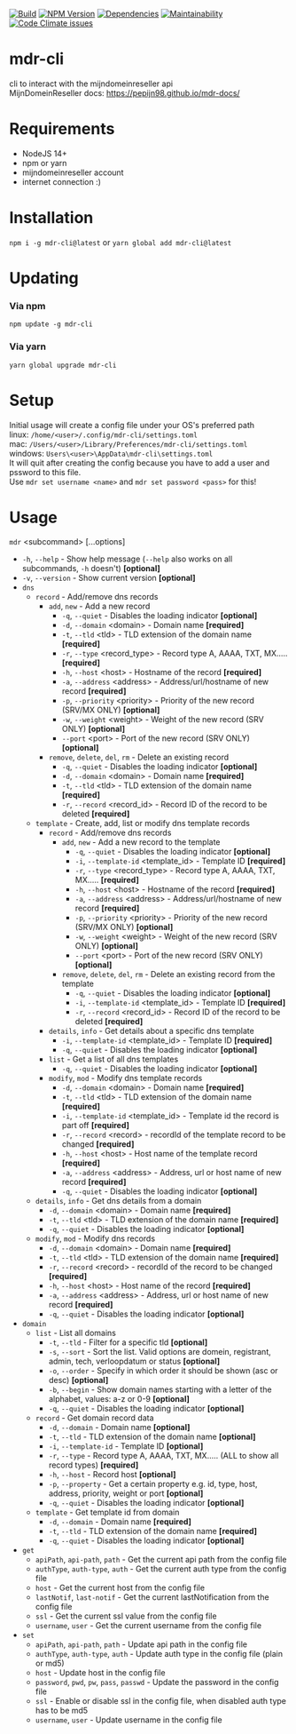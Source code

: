 [![Build](https://github.com/future-id/mdr-cli/workflows/Build/badge.svg)](https://github.com/future-id/mdr-cli)
[![NPM Version](https://img.shields.io/npm/v/mdr-cli/latest)](https://www.npmjs.com/package/mdr-cli)
[![Dependencies](https://img.shields.io/librariesio/release/npm/mdr-cli)](https://www.npmjs.com/package/mdr-cli)
[![Maintainability](https://img.shields.io/codeclimate/maintainability/future-id/mdr-cli)](https://codeclimate.com/github/future-id/mdr-cli/maintainability)
[![Code Climate issues](https://img.shields.io/codeclimate/issues/future-id/mdr-cli)](https://codeclimate.com/github/future-id/mdr-cli/maintainability)

# mdr-cli
cli to interact with the mijndomeinreseller api \
MijnDomeinReseller docs: https://pepijn98.github.io/mdr-docs/

# Requirements
- NodeJS 14+
- npm or yarn
- mijndomeinreseller account
- internet connection :)

# Installation
`npm i -g mdr-cli@latest` or `yarn global add mdr-cli@latest`

# Updating
### Via npm
`npm update -g mdr-cli`

### Via yarn
`yarn global upgrade mdr-cli`

# Setup
Initial usage will create a config file under your OS's preferred path \
linux: `/home/<user>/.config/mdr-cli/settings.toml` \
mac: `/Users/<user>/Library/Preferences/mdr-cli/settings.toml` \
windows: `Users\<user>\AppData\mdr-cli\settings.toml` \
It will quit after creating the config because you have to add a user and pssword to this file. \
Use `mdr set username <name>` and `mdr set password <pass>` for this!

# Usage
`mdr` \<subcommand\> [...options]
- `-h`, `--help` - Show help message (`--help` also works on all subcommands, `-h` doesn't) **[optional]**
- `-v`, `--version` - Show current version **[optional]**
- `dns`
    - `record` - Add/remove dns records
        - `add`, `new` - Add a new record
            - `-q`, `--quiet`                   - Disables the loading indicator **[optional]**
            - `-d`, `--domain` \<domain\>       - Domain name **[required]**
            - `-t`, `--tld` \<tld\>             - TLD extension of the domain name **[required]**
            - `-r`, `--type` \<record_type\>    - Record type A, AAAA, TXT, MX..... **[required]**
            - `-h`, `--host` \<host\>           - Hostname of the record **[required]**
            - `-a`, `--address` \<address\>     - Address/url/hostname of new record **[required]**
            - `-p`, `--priority` \<priority\>   - Priority of the new record (SRV/MX ONLY) **[optional]**
            - `-w`, `--weight` \<weight\>       - Weight of the new record (SRV ONLY) **[optional]**
            - `--port` \<port\>                 - Port of the new record (SRV ONLY) **[optional]**
        - `remove`, `delete`, `del`, `rm` - Delete an existing record
            - `-q`, `--quiet`                   - Disables the loading indicator **[optional]**
            - `-d`, `--domain` \<domain\>       - Domain name **[required]**
            - `-t`, `--tld` \<tld\>             - TLD extension of the domain name **[required]**
            - `-r`, `--record` \<record_id\>    - Record ID of the record to be deleted **[required]**
    - `template` - Create, add, list or modify dns template records
        - `record` - Add/remove dns records
            - `add`, `new` - Add a new record to the template
                - `-q`, `--quiet`                       - Disables the loading indicator **[optional]**
                - `-i`, `--template-id` \<template_id\> - Template ID **[required]**
                - `-r`, `--type` \<record_type\>        - Record type A, AAAA, TXT, MX..... **[required]**
                - `-h`, `--host` \<host\>               - Hostname of the record **[required]**
                - `-a`, `--address` \<address\>         - Address/url/hostname of new record **[required]**
                - `-p`, `--priority` \<priority\>       - Priority of the new record (SRV/MX ONLY) **[optional]**
                - `-w`, `--weight` \<weight\>           - Weight of the new record (SRV ONLY) **[optional]**
                - `--port` \<port\>                     - Port of the new record (SRV ONLY) **[optional]**
            - `remove`, `delete`, `del`, `rm` - Delete an existing record from the template
                - `-q`, `--quiet`                       - Disables the loading indicator **[optional]**
                - `-i`, `--template-id` \<template_id\> - Template ID **[required]**
                - `-r`, `--record` \<record_id\>        - Record ID of the record to be deleted **[required]**
        - `details`, `info` - Get details about a specific dns template
            - `-i`, `--template-id` \<template_id\> - Template ID **[required]**
            - `-q`, `--quiet`                       - Disables the loading indicator **[optional]**
        - `list` - Get a list of all dns templates
            - `-q`, `--quiet` - Disables the loading indicator **[optional]**
        - `modify`, `mod` - Modify dns template records
            - `-d`, `--domain` \<domain\>           - Domain name **[required]**
            - `-t`, `--tld` \<tld\>                 - TLD extension of the domain name **[required]**
            - `-i`, `--template-id` \<template_id\> - Template id the record is part off **[required]**
            - `-r`, `--record` \<record\>           - recordId of the template record to be changed **[required]**
            - `-h`, `--host` \<host\>               - Host name of the template record **[required]**
            - `-a`, `--address` \<address\>         - Address, url or host name of new record **[required]**
            - `-q`, `--quiet`                       - Disables the loading indicator **[optional]**
    - `details`, `info` - Get dns details from a domain
        - `-d`, `--domain` \<domain\>   - Domain name **[required]**
        - `-t`, `--tld` \<tld\>         - TLD extension of the domain name **[required]**
        - `-q`, `--quiet`               - Disables the loading indicator **[optional]**
    - `modify`, `mod`  - Modify dns records
        - `-d`, `--domain` \<domain\>   - Domain name **[required]**
        - `-t`, `--tld` \<tld\>         - TLD extension of the domain name **[required]**
        - `-r`, `--record` \<record\>   - recordId of the record to be changed **[required]**
        - `-h`, `--host` \<host\>       - Host name of the record **[required]**
        - `-a`, `--address` \<address\> - Address, url or host name of new record **[required]**
        - `-q`, `--quiet`               - Disables the loading indicator **[optional]**
- `domain`
    - `list` - List all domains
        - `-t`, `--tld`   - Filter for a specific tld **[optional]**
        - `-s`, `--sort`  - Sort the list. Valid options are domein, registrant, admin, tech, verloopdatum or status **[optional]**
        - `-o`, `--order` - Specify in which order it should be shown (asc or desc) **[optional]**
        - `-b`, `--begin` - Show domain names starting with a letter of the alphabet, values: a-z or 0-9 **[optional]**
        - `-q`, `--quiet` - Disables the loading indicator **[optional]**
    - `record` - Get domain record data
        - `-d`, `--domain`      - Domain name **[optional]**
        - `-t`, `--tld`         - TLD extension of the domain name **[optional]**
        - `-i`, `--template-id` - Template ID **[optional]**
        - `-r`, `--type`        - Record type A, AAAA, TXT, MX..... (ALL to show all record types) **[required]**
        - `-h`, `--host`        - Record host **[optional]**
        - `-p`, `--property`    - Get a certain property e.g. id, type, host, address, priority, weight or port **[optional]**
        - `-q`, `--quiet`       - Disables the loading indicator **[optional]**
    - `template` - Get template id from domain
        - `-d`, `--domain`  - Domain name **[required]**
        - `-t`, `--tld`     - TLD extension of the domain name **[required]**
        - `-q`, `--quiet`   - Disables the loading indicator **[optional]**
- `get`
    - `apiPath`, `api-path`, `path`             - Get the current api path from the config file
    - `authType`, `auth-type`, `auth`           - Get the current auth type from the config file
    - `host`                                    - Get the current host from the config file
    - `lastNotif`, `last-notif`                 - Get the current lastNotification from the config file
    - `ssl`                                     - Get the current ssl value from the config file
    - `username`, `user`                        - Get the current username from the config file
- `set`
    - `apiPath`, `api-path`, `path`             - Update api path in the config file
    - `authType`, `auth-type`, `auth`           - Update auth type in the config file (plain or md5)
    - `host`                                    - Update host in the config file
    - `password`, `pwd`, `pw`, `pass`, `passwd` - Update the password in the config file
    - `ssl`                                     - Enable or disable ssl in the config file, when disabled auth type has to be md5
    - `username`, `user`                        - Update username in the config file
